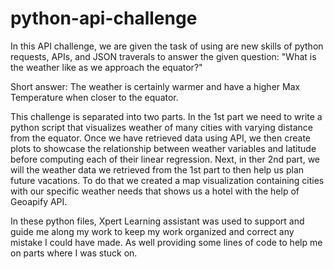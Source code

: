 # python-api-challenge

In this API challenge, we are given the task of using are new skills of python requests, APIs, and JSON traverals to answer the given question: "What is the weather like as we approach the equator?"

Short answer: The weather is certainly warmer and have a higher Max Temperature when closer to the equator.

This challenge is separated into two parts. In the 1st part we need to write a python script that visualizes weather of many cities with varying distance from the equator. Once we have retrieved data using API, we then create plots to showcase the relationship between weather variables and latitude before computing each of their linear regression. Next, in ther 2nd part, we will the weather data we retrieved from the 1st part to then help us plan future vacations. To do that we created a map visualization containing cities with our specific weather needs that shows us a hotel with the help of Geoapify API.

In these python files, Xpert Learning assistant was used to support and guide me along my work to keep my work organized and correct any mistake I could have made. As well providing some lines of code to help me on parts where I was stuck on.

